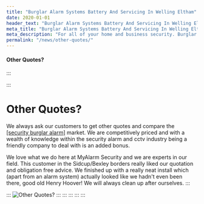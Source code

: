 ```yaml
---
title: "Burglar Alarm Systems Battery And Servicing In Welling Eltham"
date: 2020-01-01
header_text: "Burglar Alarm Systems Battery And Servicing In Welling Eltham"
meta_title: "Burglar Alarm Systems Battery And Servicing In Welling Eltham"
meta_description: "For all of your home and business security. Burglar Alarm Servicing, Burglar Alarm Installation, Alarm Battery and CCTV. Call 020 8302 4065 or email us."
permalink: "/news/other-quotes/"
---
```


#### Other Quotes?

:::

::: 
# Other Quotes?

We always ask our customers to get other quotes and compare the [[security burglar alarm]](../categories/burglar-alarms.php.html) market. We are competitively priced and with a wealth of knowledge within the security alarm and cctv industry being a friendly company to deal with is an added bonus.

We love what we do here at MyAlarm Security and we are experts in our field. This customer in the Sidcup/Bexley borders really liked our quotation and obligation free advice. We finished up with a really neat install which (apart from an alarm system) actually looked like we hadn\'t even been there, good old Henry Hoover! We will always clean up after ourselves.
:::

::: 
![Other Quotes?](https://res.cloudinary.com/kbs/image/upload/s6w2h5entc7zzwvgbntx.jpg)
:::
:::
:::
:::
:::